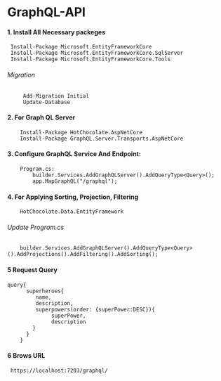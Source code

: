 # GraphQL-API

#### 1. Install All Necessary packeges 
     Install-Package Microsoft.EntityFrameworkCore
     Install-Package Microsoft.EntityFrameworkCore.SqlServer
     Install-Package Microsoft.EntityFrameworkCore.Tools    
###### Migration
         Add-Migration Initial
         Update-Database		 
		
#### 2. For Graph QL Server 
        Install-Package HotChocolate.AspNetCore
        Install-Package GraphQL.Server.Transports.AspNetCore

#### 3. Configure GraphQL Service And Endpoint:
	    Program.cs:
			builder.Services.AddGraphQLServer().AddQueryType<Query>();
			app.MapGraphQL("/graphql");
#### 4. For Applying Sorting, Projection, Filtering 
        HotChocolate.Data.EntityFramework
###### Update Program.cs
        builder.Services.AddGraphQLServer().AddQueryType<Query>().AddProjections().AddFiltering().AddSorting();
#### 5 Request Query 
	query{
		  superheroes{
			 name,
			 description,
			 superpowers(order: {superPower:DESC}){
				  superPower,
				  description
			}
		  }
		}	
		
#### 6 Brows URL
     https://localhost:7203/graphql/
